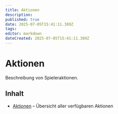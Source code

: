 ```yaml
---
title: Aktionen
description:
published: true
date: 2025-07-05T15:41:11.389Z
tags:
editor: markdown
dateCreated: 2025-07-05T15:41:11.389Z
---
```


# Aktionen

Beschreibung von Spieleraktionen.

## Inhalt
- [Aktionen](Aktionen.md) – Übersicht aller verfügbaren Aktionen

